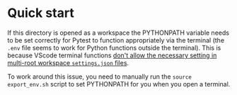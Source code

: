 # Quick start

If this directory is opened as a workspace the PYTHONPATH variable needs to be
set correctly for Pytest to function appropriately via the terminal (the `.env`
file seems to work for Python functions outside the terminal). This is because
VScode terminal functions
[don't allow the necessary setting in multi-root workspace `settings.json` files](https://stackoverflow.com/questions/68900386/set-integrated-terminal-name-in-vscode-with-settings-json?noredirect=1).

To work around this issue, you need to manually run the `source export_env.sh`
script to set PYTHONPATH for you when you open a terminal.
